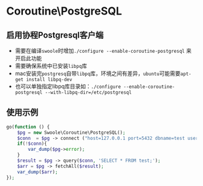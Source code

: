 # Coroutine\PostgreSQL

启用协程Postgresql客户端
----
* 需要在编译`swoole`时增加`./configure --enable-coroutine-postgresql` 来开启此功能
* 需要确保系统中已安装`libpq`库 
* mac安装完`postgresq`自带`libpq`库，环境之间有差异，`ubuntu`可能需要`apt-get install libpq-dev` 
* 也可以单独指定libpq库目录如：`./configure --enable-coroutine-postgresql --with-libpq-dir=/etc/postgresql`

使用示例
---
```php
go(function () {
    $pg = new Swoole\Coroutine\PostgreSQL();
    $conn  = $pg -> connect ("host=127.0.0.1 port=5432 dbname=test user=root password=");
	if(!$conn){
		var_dump($pg->error);
	}
    $result = $pg -> query($conn, 'SELECT * FROM test;');
    $arr = $pg -> fetchAll($result);
    var_dump($arr);
});
```
